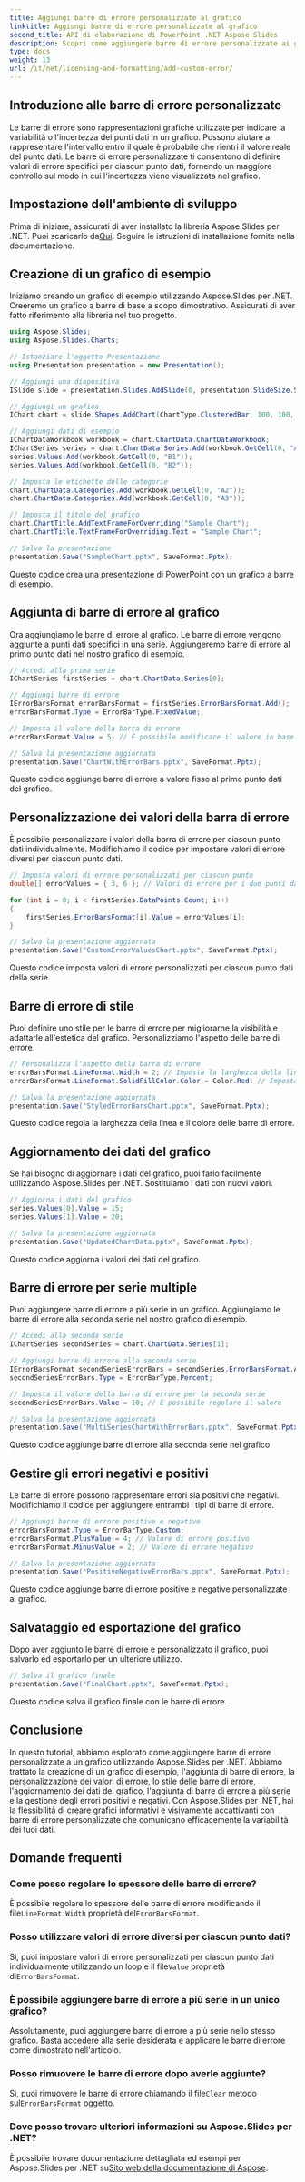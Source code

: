 ```yaml
---
title: Aggiungi barre di errore personalizzate al grafico
linktitle: Aggiungi barre di errore personalizzate al grafico
second_title: API di elaborazione di PowerPoint .NET Aspose.Slides
description: Scopri come aggiungere barre di errore personalizzate ai grafici utilizzando Aspose.Slides per .NET. Crea, stili e personalizza le barre di errore per una visualizzazione accurata dei dati.
type: docs
weight: 13
url: /it/net/licensing-and-formatting/add-custom-error/
---
```


## Introduzione alle barre di errore personalizzate

Le barre di errore sono rappresentazioni grafiche utilizzate per indicare la variabilità o l'incertezza dei punti dati in un grafico. Possono aiutare a rappresentare l'intervallo entro il quale è probabile che rientri il valore reale del punto dati. Le barre di errore personalizzate ti consentono di definire valori di errore specifici per ciascun punto dati, fornendo un maggiore controllo sul modo in cui l'incertezza viene visualizzata nel grafico.

## Impostazione dell'ambiente di sviluppo

 Prima di iniziare, assicurati di aver installato la libreria Aspose.Slides per .NET. Puoi scaricarlo da[Qui](https://releases.aspose.com/slides/net). Seguire le istruzioni di installazione fornite nella documentazione.

## Creazione di un grafico di esempio

Iniziamo creando un grafico di esempio utilizzando Aspose.Slides per .NET. Creeremo un grafico a barre di base a scopo dimostrativo. Assicurati di aver fatto riferimento alla libreria nel tuo progetto.

```csharp
using Aspose.Slides;
using Aspose.Slides.Charts;

// Istanziare l'oggetto Presentazione
using Presentation presentation = new Presentation();

// Aggiungi una diapositiva
ISlide slide = presentation.Slides.AddSlide(0, presentation.SlideSize.Size);

// Aggiungi un grafico
IChart chart = slide.Shapes.AddChart(ChartType.ClusteredBar, 100, 100, 500, 300);

// Aggiungi dati di esempio
IChartDataWorkbook workbook = chart.ChartData.ChartDataWorkbook;
IChartSeries series = chart.ChartData.Series.Add(workbook.GetCell(0, "A1"), chart.Type);
series.Values.Add(workbook.GetCell(0, "B1"));
series.Values.Add(workbook.GetCell(0, "B2"));

// Imposta le etichette delle categorie
chart.ChartData.Categories.Add(workbook.GetCell(0, "A2"));
chart.ChartData.Categories.Add(workbook.GetCell(0, "A3"));

// Imposta il titolo del grafico
chart.ChartTitle.AddTextFrameForOverriding("Sample Chart");
chart.ChartTitle.TextFrameForOverriding.Text = "Sample Chart";

// Salva la presentazione
presentation.Save("SampleChart.pptx", SaveFormat.Pptx);
```

Questo codice crea una presentazione di PowerPoint con un grafico a barre di esempio.

## Aggiunta di barre di errore al grafico

Ora aggiungiamo le barre di errore al grafico. Le barre di errore vengono aggiunte a punti dati specifici in una serie. Aggiungeremo barre di errore al primo punto dati nel nostro grafico di esempio.

```csharp
// Accedi alla prima serie
IChartSeries firstSeries = chart.ChartData.Series[0];

// Aggiungi barre di errore
IErrorBarsFormat errorBarsFormat = firstSeries.ErrorBarsFormat.Add();
errorBarsFormat.Type = ErrorBarType.FixedValue;

// Imposta il valore della barra di errore
errorBarsFormat.Value = 5; // È possibile modificare il valore in base ai dati

// Salva la presentazione aggiornata
presentation.Save("ChartWithErrorBars.pptx", SaveFormat.Pptx);
```

Questo codice aggiunge barre di errore a valore fisso al primo punto dati del grafico.

## Personalizzazione dei valori della barra di errore

È possibile personalizzare i valori della barra di errore per ciascun punto dati individualmente. Modifichiamo il codice per impostare valori di errore diversi per ciascun punto dati.

```csharp
// Imposta valori di errore personalizzati per ciascun punto
double[] errorValues = { 3, 6 }; // Valori di errore per i due punti dati

for (int i = 0; i < firstSeries.DataPoints.Count; i++)
{
    firstSeries.ErrorBarsFormat[i].Value = errorValues[i];
}

// Salva la presentazione aggiornata
presentation.Save("CustomErrorValuesChart.pptx", SaveFormat.Pptx);
```

Questo codice imposta valori di errore personalizzati per ciascun punto dati della serie.

## Barre di errore di stile

Puoi definire uno stile per le barre di errore per migliorarne la visibilità e adattarle all'estetica del grafico. Personalizziamo l'aspetto delle barre di errore.

```csharp
// Personalizza l'aspetto della barra di errore
errorBarsFormat.LineFormat.Width = 2; // Imposta la larghezza della linea
errorBarsFormat.LineFormat.SolidFillColor.Color = Color.Red; // Imposta il colore della linea

// Salva la presentazione aggiornata
presentation.Save("StyledErrorBarsChart.pptx", SaveFormat.Pptx);
```

Questo codice regola la larghezza della linea e il colore delle barre di errore.

## Aggiornamento dei dati del grafico

Se hai bisogno di aggiornare i dati del grafico, puoi farlo facilmente utilizzando Aspose.Slides per .NET. Sostituiamo i dati con nuovi valori.

```csharp
// Aggiorna i dati del grafico
series.Values[0].Value = 15;
series.Values[1].Value = 20;

// Salva la presentazione aggiornata
presentation.Save("UpdatedChartData.pptx", SaveFormat.Pptx);
```

Questo codice aggiorna i valori dei dati del grafico.

## Barre di errore per serie multiple

Puoi aggiungere barre di errore a più serie in un grafico. Aggiungiamo le barre di errore alla seconda serie nel nostro grafico di esempio.

```csharp
// Accedi alla seconda serie
IChartSeries secondSeries = chart.ChartData.Series[1];

// Aggiungi barre di errore alla seconda serie
IErrorBarsFormat secondSeriesErrorBars = secondSeries.ErrorBarsFormat.Add();
secondSeriesErrorBars.Type = ErrorBarType.Percent;

// Imposta il valore della barra di errore per la seconda serie
secondSeriesErrorBars.Value = 10; // È possibile regolare il valore

// Salva la presentazione aggiornata
presentation.Save("MultiSeriesChartWithErrorBars.pptx", SaveFormat.Pptx);
```

Questo codice aggiunge barre di errore alla seconda serie nel grafico.

## Gestire gli errori negativi e positivi

Le barre di errore possono rappresentare errori sia positivi che negativi. Modifichiamo il codice per aggiungere entrambi i tipi di barre di errore.

```csharp
// Aggiungi barre di errore positive e negative
errorBarsFormat.Type = ErrorBarType.Custom;
errorBarsFormat.PlusValue = 4; // Valore di errore positivo
errorBarsFormat.MinusValue = 2; // Valore di errore negativo

// Salva la presentazione aggiornata
presentation.Save("PositiveNegativeErrorBars.pptx", SaveFormat.Pptx);
```

Questo codice aggiunge barre di errore positive e negative personalizzate al grafico.

## Salvataggio ed esportazione del grafico

Dopo aver aggiunto le barre di errore e personalizzato il grafico, puoi salvarlo ed esportarlo per un ulteriore utilizzo.

```csharp
// Salva il grafico finale
presentation.Save("FinalChart.pptx", SaveFormat.Pptx);
```

Questo codice salva il grafico finale con le barre di errore.

## Conclusione

In questo tutorial, abbiamo esplorato come aggiungere barre di errore personalizzate a un grafico utilizzando Aspose.Slides per .NET. Abbiamo trattato la creazione di un grafico di esempio, l'aggiunta di barre di errore, la personalizzazione dei valori di errore, lo stile delle barre di errore, l'aggiornamento dei dati del grafico, l'aggiunta di barre di errore a più serie e la gestione degli errori positivi e negativi. Con Aspose.Slides per .NET, hai la flessibilità di creare grafici informativi e visivamente accattivanti con barre di errore personalizzate che comunicano efficacemente la variabilità dei tuoi dati.

## Domande frequenti

### Come posso regolare lo spessore delle barre di errore?

 È possibile regolare lo spessore delle barre di errore modificando il file`LineFormat.Width` proprietà del`ErrorBarsFormat`.

### Posso utilizzare valori di errore diversi per ciascun punto dati?

Sì, puoi impostare valori di errore personalizzati per ciascun punto dati individualmente utilizzando un loop e il file`Value` proprietà di`ErrorBarsFormat`.

### È possibile aggiungere barre di errore a più serie in un unico grafico?

Assolutamente, puoi aggiungere barre di errore a più serie nello stesso grafico. Basta accedere alla serie desiderata e applicare le barre di errore come dimostrato nell'articolo.

### Posso rimuovere le barre di errore dopo averle aggiunte?

 Sì, puoi rimuovere le barre di errore chiamando il file`Clear` metodo sul`ErrorBarsFormat` oggetto.

### Dove posso trovare ulteriori informazioni su Aspose.Slides per .NET?

 È possibile trovare documentazione dettagliata ed esempi per Aspose.Slides per .NET su[Sito web della documentazione di Aspose](https://reference.aspose.com/slides/net/).